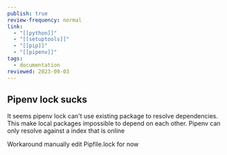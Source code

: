 ```yaml
---
publish: true
review-frequency: normal
link:
  - "[[python]]"
  - "[[setuptools]]"
  - "[[pip]]"
  - "[[pipenv]]"
tags:
  - documentation
reviewed: 2023-09-03
---
```


## Pipenv lock sucks
It seems pipenv lock can't use existing package to resolve dependencies. This make local packages impossible to depend on each other. Pipenv can only resolve against a index that is online

Workaround manually edit Pipfile.lock for now